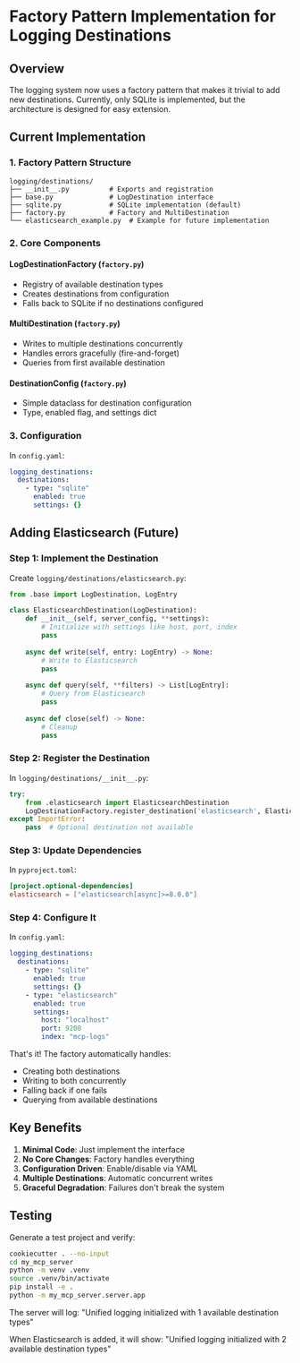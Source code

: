 # Factory Pattern Implementation for Logging Destinations

## Overview

The logging system now uses a factory pattern that makes it trivial to add new destinations. Currently, only SQLite is implemented, but the architecture is designed for easy extension.

## Current Implementation

### 1. Factory Pattern Structure

```
logging/destinations/
├── __init__.py          # Exports and registration
├── base.py              # LogDestination interface
├── sqlite.py            # SQLite implementation (default)
├── factory.py           # Factory and MultiDestination
└── elasticsearch_example.py  # Example for future implementation
```

### 2. Core Components

#### LogDestinationFactory (`factory.py`)
- Registry of available destination types
- Creates destinations from configuration
- Falls back to SQLite if no destinations configured

#### MultiDestination (`factory.py`)
- Writes to multiple destinations concurrently
- Handles errors gracefully (fire-and-forget)
- Queries from first available destination

#### DestinationConfig (`factory.py`)
- Simple dataclass for destination configuration
- Type, enabled flag, and settings dict

### 3. Configuration

In `config.yaml`:
```yaml
logging_destinations:
  destinations:
    - type: "sqlite"
      enabled: true
      settings: {}
```

## Adding Elasticsearch (Future)

### Step 1: Implement the Destination

Create `logging/destinations/elasticsearch.py`:
```python
from .base import LogDestination, LogEntry

class ElasticsearchDestination(LogDestination):
    def __init__(self, server_config, **settings):
        # Initialize with settings like host, port, index
        pass
    
    async def write(self, entry: LogEntry) -> None:
        # Write to Elasticsearch
        pass
    
    async def query(self, **filters) -> List[LogEntry]:
        # Query from Elasticsearch
        pass
    
    async def close(self) -> None:
        # Cleanup
        pass
```

### Step 2: Register the Destination

In `logging/destinations/__init__.py`:
```python
try:
    from .elasticsearch import ElasticsearchDestination
    LogDestinationFactory.register_destination('elasticsearch', ElasticsearchDestination)
except ImportError:
    pass  # Optional destination not available
```

### Step 3: Update Dependencies

In `pyproject.toml`:
```toml
[project.optional-dependencies]
elasticsearch = ["elasticsearch[async]>=8.0.0"]
```

### Step 4: Configure It

In `config.yaml`:
```yaml
logging_destinations:
  destinations:
    - type: "sqlite"
      enabled: true
      settings: {}
    - type: "elasticsearch"
      enabled: true
      settings:
        host: "localhost"
        port: 9200
        index: "mcp-logs"
```

That's it! The factory automatically handles:
- Creating both destinations
- Writing to both concurrently
- Falling back if one fails
- Querying from available destinations

## Key Benefits

1. **Minimal Code**: Just implement the interface
2. **No Core Changes**: Factory handles everything
3. **Configuration Driven**: Enable/disable via YAML
4. **Multiple Destinations**: Automatic concurrent writes
5. **Graceful Degradation**: Failures don't break the system

## Testing

Generate a test project and verify:
```bash
cookiecutter . --no-input
cd my_mcp_server
python -m venv .venv
source .venv/bin/activate
pip install -e .
python -m my_mcp_server.server.app
```

The server will log: "Unified logging initialized with 1 available destination types"

When Elasticsearch is added, it will show: "Unified logging initialized with 2 available destination types"